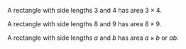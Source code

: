A rectangle with side lengths 3 and 4 has area $3 \times 4$.

A rectangle with side lengths 8 and 9 has area $8 \times 9$.

A rectangle with side lengths $a$ and $b$ has area $a \times b$ or $ab$.
